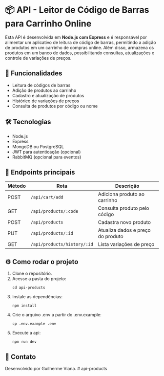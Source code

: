 # 📦 API - Leitor de Código de Barras para Carrinho Online

Esta API é desenvolvida em **Node.js com Express** e é responsável por alimentar um aplicativo de leitura de código de barras, permitindo a adição de produtos em um carrinho de compras online. Além disso, armazena os produtos em um banco de dados, possibilitando consultas, atualizações e controle de variações de preços.

## 🚀 Funcionalidades

- Leitura de códigos de barras
- Adição de produtos ao carrinho
- Cadastro e atualização de produtos
- Histórico de variações de preços
- Consulta de produtos por código ou nome

## 🛠️ Tecnologias

- Node.js
- Express
- MongoDB ou PostgreSQL
- JWT para autenticação (opcional)
- RabbitMQ (opcional para eventos)

## 🔌 Endpoints principais

| Método | Rota                        | Descrição                         |
| ------ | --------------------------- | --------------------------------- |
| POST   | `/api/cart/add`             | Adiciona produto ao carrinho      |
| GET    | `/api/products/:code`       | Consulta produto pelo código      |
| POST   | `/api/products`             | Cadastra novo produto             |
| PUT    | `/api/products/:id`         | Atualiza dados e preço do produto |
| GET    | `/api/products/history/:id` | Lista variações de preço          |

## ⚙️ Como rodar o projeto

1. Clone o repositório.
2. Acesse a pasta do projeto:
   ```
   cd api-products
   ```
3. Instale as dependências:
   ```
   npm install
   ```
4. Crie o arquivo .env a partir do .env.example:
   ```
   cp .env.example .env
   ```
5. Execute a api:
   ```
   npm run dev
   ```

## 📄 Contato

Desenvolvido por Guilherme Viana.
#   a p i - p r o d u c t s  
 